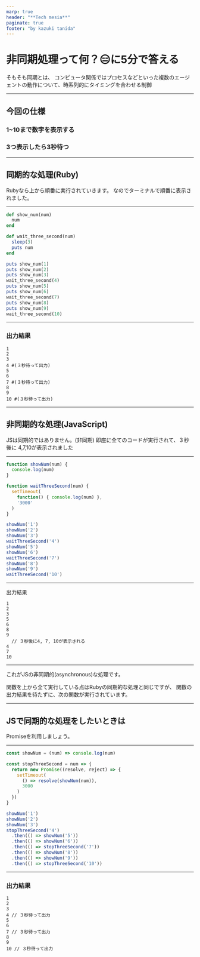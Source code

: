 ```yaml
---
marp: true
header: "**Tech mesia**"
paginate: true
footer: "by kazuki tanida"
---
```

<!-- prerender: true -->

# 非同期処理って何？😑に5分で答える
そもそも同期とは、
コンピュータ関係ではプロセスなどといった複数のエージェントの動作について、時系列的にタイミングを合わせる制御

---

## 今回の仕様

### 1~10まで数字を表示する
### 3つ表示したら3秒待つ

---

## 同期的な処理(Ruby)

Rubyなら上から順番に実行されていきます。
なのでターミナルで順番に表示されました。

---

```ruby
def show_num(num)
  num
end

def wait_three_second(num)
  sleep(3)
  puts num
end

puts show_num(1)
puts show_num(2)
puts show_num(3)
wait_three_second(4)
puts show_num(5)
puts show_num(6)
wait_three_second(7)
puts show_num(8)
puts show_num(9)
wait_three_second(10)

```
---
### 出力結果
```
1
2
3
4 #(３秒待って出力)
5
6
7 #(３秒待って出力)
8
9
10 #(３秒待って出力)
```
---

## 非同期的な処理(JavaScript)

JSは同期的ではありません。(非同期)
即座に全てのコードが実行されて、３秒後に 4,7,10が表示されました

---

```js
function showNum(num) {
  console.log(num)
}

function waitThreeSecond(num) {
  setTimeout(
    function() { console.log(num) },
    '3000'
  )
}

showNum('1')
showNum('2')
showNum('3')
waitThreeSecond('4')
showNum('5')
showNum('6')
waitThreeSecond('7')
showNum('8')
showNum('9')
waitThreeSecond('10')
```
---

出力結果

```
1
2
3
5
6
8
9
  // ３秒後に4, 7, 10が表示される
4
7
10
```

---

これがJSの非同期的(asynchronous)な処理です。

関数を上から全て実行している点はRubyの同期的な処理と同じですが、
関数の出力結果を待たずに、次の関数が実行されています。

---

## JSで同期的な処理をしたいときは

Promiseを利用しましょう。

---

```js
const showNum = (num) => console.log(num)

const stopThreeSecond = num => {
  return new Promise((resolve, reject) => {
    setTimeout(
      () => resolve(showNum(num)),
      3000
    )
  })
}

showNum('1')
showNum('2')
showNum('3')
stopThreeSecond('4')
  .then(() => showNum('5'))
  .then(() => showNum('6'))
  .then(() => stopThreeSecond('7'))
  .then(() => showNum('8'))
  .then(() => showNum('9'))
  .then(() => stopThreeSecond('10'))

```

---

### 出力結果

```
1
2
3
4 // ３秒待って出力
5
6
7 // ３秒待って出力
8
9
10 // ３秒待って出力
```
